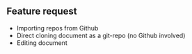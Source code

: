 ## Feature request

- Importing repos from Github
- Direct cloning document as a git-repo (no Github involved)
- Editing document 